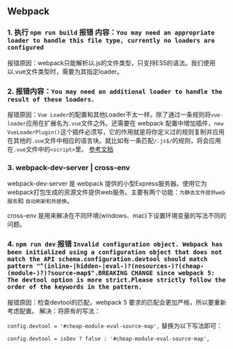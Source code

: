 ## Webpack

### 1. 执行 `npm run build` 报错 内容：`You may need an appropriate loader to handle this file type, currently no loaders are configured `

报错原因：webpack只能解析以.js的文件类型，只支持ES5的语法。我们使用以.vue文件类型时，需要为其指定loader。



### 2. 报错内容：`You may need an additional loader to handle the result of these loaders.`

报错原因：`Vue Loader`的配置和其他Loader不太一样。除了通过一条规则将`vue-loader`应用在扩展名为`.vue`文件之外。还需要在 webpack 配置中增加插件，`new VueLoaderPlugin()`这个插件必须写，它的作用就是将你定义过的规则复制并应用在其他的`.vue`文件中相应的语言块。就比如有一条匹配`/.js$/`的规则，将会应用在`.vue`文件中的`<script>`里。
[参考文档](https://vue-loader.vuejs.org/zh/guide/#手动设置)


### 3. webpack-dev-server | cross-env
webpack-dev-server 是 webpack 提供的小型Express服务器。使用它为webpack打包生成的资源文件提供web服务。主要有两个功能：`为静态文件提供web服务`和 `自动刷新和热替换`。

cross-env 是用来解决在不同环境(windows、mac)下设置环境变量的写法不同的问题。


### 4. `npm run dev` 报错 `Invalid configuration object. Webpack has been initialized using a configuration object that does not match the API schema.configuration.devtool should match pattern "^(inline-|hidden-|eval-)?(nosources-)?(cheap-(module-)?)?source-map$".BREAKING CHANGE since webpack 5: The devtool option is more strict.Please strictly follow the order of the keywords in the pattern.`

报错原因：检查devtool的匹配，webpack 5 要求的匹配会更加严格，所以要重新考虑配置。
解决：将原有的写法：

`config.devtool = '#cheap-module-eval-source-map',` 替换为以下写法即可：

`config.devtool = isDev ? false : '#cheap-module-eval-source-map',`